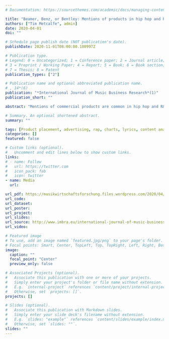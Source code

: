 ```yaml
---
# Documentation: https://sourcethemes.com/academic/docs/managing-content/

title: "Beamer, Benz, or Bentley: Mentions of products in hip hop and R&B music"
authors: ["Tim Metcalfe", admin]
date: 2020-04-01
doi: ""

# Schedule page publish date (NOT publication's date).
publishDate: 2020-11-01T08:00:00.100997Z

# Publication type.
# Legend: 0 = Uncategorized; 1 = Conference paper; 2 = Journal article;
# 3 = Preprint / Working Paper; 4 = Report; 5 = Book; 6 = Book section;
# 7 = Thesis; 8 = Patent
publication_types: ["2"]

# Publication name and optional abbreviated publication name.
# , 14*(6)
publication: "*International Journal of Music Business Research*(1)" 
publication_short: ""

abstract: "Mentions of commercial products are common in hip hop and R&B lyrics, relative to other genres of popular music, although the potential impacts of this are not wellunderstood. Since these songs reach millions of people daily, it is pertinent to study the nature of these product mentions – in turn facilitating further research on their effects. In order to provide an overview of the product mentions that are present in hip hop and R&B lyrics between 1990 and 2017, we undertook a large-scale content analysis (N = 2,650 song lyrics). Mentions of products were frequent, and the types of products being mentioned remained mostly consistent (predominantly cars, fashion and alcohol), although the rate increased dramatically over time. Most mentions were of high-end brands and were framed neutrally. Overall, lyrics mentioning products contained more diverse vocabulary and were much more likely to mention money. These findings are interpreted in relation to prior research and the music business in general."

# Summary. An optional shortened abstract.
summary: ""

tags: [Product placement, advertising, rap, charts, lyrics, content analysis, webscraping]
categories: []
featured: false

# Custom links (optional).
#   Uncomment and edit lines below to show custom links.
links:
# - name: Follow
#   url: https://twitter.com
#   icon_pack: fab
#   icon: twitter
- name: Media
  url: 

url_pdf: https://musikwirtschaftsforschung.files.wordpress.com/2020/04/volume-9-no-1-april-2020-metcalfe-ruth_end.pdf
url_code:
url_dataset: 
url_poster:
url_project:
url_slides:
url_source: http://www.imbra.eu/international-journal-of-music-business-research.html
url_video: 

# Featured image
# To use, add an image named `featured.jpg/png` to your page's folder.
# Focal points: Smart, Center, TopLeft, Top, TopRight, Left, Right, BottomLeft, Bottom, BottomRight.
image:
  caption: ""
  focal_point: "Center"
  preview_only: false

# Associated Projects (optional).
#   Associate this publication with one or more of your projects.
#   Simply enter your project's folder or file name without extension.
#   E.g. `internal-project` references `content/project/internal-project/index.md`.
#   Otherwise, set `projects: []`.
projects: []

# Slides (optional).
#   Associate this publication with Markdown slides.
#   Simply enter your slide deck's filename without extension.
#   E.g. `slides: "example"` references `content/slides/example/index.md`.
#   Otherwise, set `slides: ""`.
slides: ""
---
```

